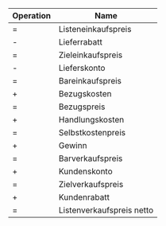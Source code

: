 Operation|Name
---|---
=|Listeneinkaufspreis
-|Lieferrabatt
=|Zieleinkaufspreis
-|Lieferskonto
=|Bareinkaufspreis
+|Bezugskosten
=|Bezugspreis
+|Handlungskosten
=|Selbstkostenpreis
+|Gewinn
=|Barverkaufspreis
+|Kundenskonto
=|Zielverkaufspreis
+|Kundenrabatt
=|Listenverkaufspreis netto

